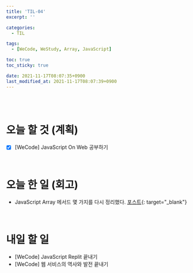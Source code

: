 ```yaml
---
title: 'TIL-04'
excerpt: ''

categories:
  - TIL

tags:
  - [WeCode, WeStudy, Array, JavaScript]

toc: true
toc_sticky: true

date: 2021-11-17T08:07:35+0900
last_modified_at: 2021-11-17T08:07:39+0900
---
```


<br>
<br>

# 오늘 할 것 (계획)

- [x] [WeCode] JavaScript On Web 공부하기

<br>

# 오늘 한 일 (회고)

- JavaScript Array 메서드 몇 가지를 다시 정리했다. [포스트](../../javascript/javascript-1){: target="\_blank"}

<br>

# 내일 할 일

- [WeCode] JavaScript Replit 끝내기
- [WeCode] 웹 서비스의 역사와 발전 끝내기
